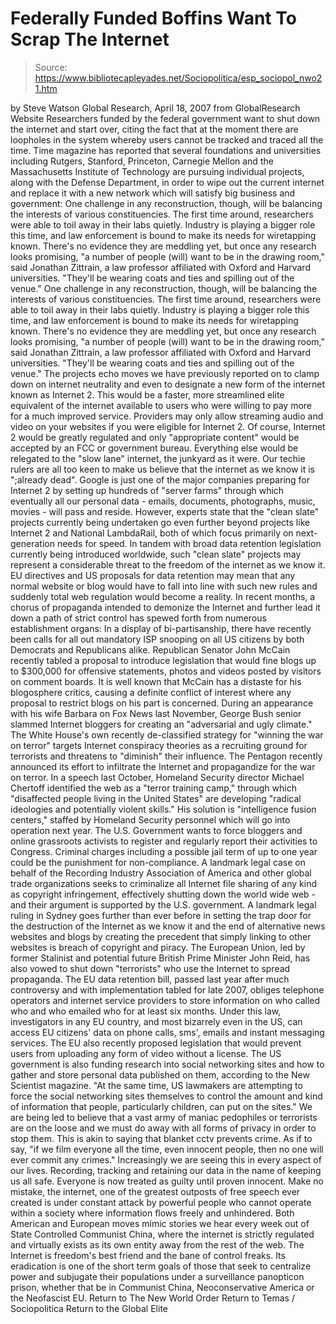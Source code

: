 # Federally Funded Boffins Want To Scrap The Internet

> Source: https://www.bibliotecapleyades.net/Sociopolitica/esp_sociopol_nwo21.htm

by Steve Watson Global Research, April 18, 2007 from GlobalResearch Website
Researchers funded by the federal government want to shut down the internet and start over, citing the fact that at the moment there are loopholes in the system whereby users cannot be tracked and traced all the time.
Time magazine has reported that several foundations and universities including Rutgers, Stanford, Princeton, Carnegie Mellon and the Massachusetts Institute of Technology are pursuing individual projects, along with the Defense Department, in order to wipe out the current internet and replace it with a new network which will satisfy big business and government:
One challenge in any reconstruction, though, will be balancing the interests of various constituencies. The first time around, researchers were able to toil away in their labs quietly. Industry is playing a bigger role this time, and law enforcement is bound to make its needs for wiretapping known. There's no evidence they are meddling yet, but once any research looks promising, "a number of people (will) want to be in the drawing room," said Jonathan Zittrain, a law professor affiliated with Oxford and Harvard universities. "They'll be wearing coats and ties and spilling out of the venue."
One challenge in any reconstruction, though, will be balancing the interests of various constituencies. The first time around, researchers were able to toil away in their labs quietly. Industry is playing a bigger role this time, and law enforcement is bound to make its needs for wiretapping known.
There's no evidence they are meddling yet, but once any research looks promising, "a number of people (will) want to be in the drawing room," said Jonathan Zittrain, a law professor affiliated with Oxford and Harvard universities. "They'll be wearing coats and ties and spilling out of the venue."
The projects echo moves we have previously reported on to clamp down on internet neutrality and even to designate a new form of the internet known as Internet 2. This would be a faster, more streamlined elite equivalent of the internet available to users who were willing to pay more for a much improved service. Providers may only allow streaming audio and video on your websites if you were eligible for Internet 2.
Of course, Internet 2 would be greatly regulated and only "appropriate content" would be accepted by an FCC or government bureau. Everything else would be relegated to the "slow lane" internet, the junkyard as it were. Our techie rulers are all too keen to make us believe that the internet as we know it is ";already dead". Google is just one of the major companies preparing for Internet 2 by setting up hundreds of "server farms" through which eventually all our personal data - emails, documents, photographs, music, movies - will pass and reside. However, experts state that the "clean slate" projects currently being undertaken go even further beyond projects like Internet 2 and National LambdaRail, both of which focus primarily on next-generation needs for speed. In tandem with broad data retention legislation currently being introduced worldwide, such "clean slate" projects may represent a considerable threat to the freedom of the internet as we know it. EU directives and US proposals for data retention may mean that any normal website or blog would have to fall into line with such new rules and suddenly total web regulation would become a reality.
In recent months, a chorus of propaganda intended to demonize the Internet and further lead it down a path of strict control has spewed forth from numerous establishment organs:
In a display of bi-partisanship, there have recently been calls for all out mandatory ISP snooping on all US citizens by both Democrats and Republicans alike.
Republican Senator John McCain recently tabled a proposal to introduce legislation that would fine blogs up to $300,000 for offensive statements, photos and videos posted by visitors on comment boards. It is well known that McCain has a distaste for his blogosphere critics, causing a definite conflict of interest where any proposal to restrict blogs on his part is concerned.
During an appearance with his wife Barbara on Fox News last November, George Bush senior slammed Internet bloggers for creating an "adversarial and ugly climate."
The White House's own recently de-classified strategy for "winning the war on terror" targets Internet conspiracy theories as a recruiting ground for terrorists and threatens to "diminish" their influence.
The Pentagon recently announced its effort to infiltrate the Internet and propagandize for the war on terror.
In a speech last October, Homeland Security director Michael Chertoff identified the web as a "terror training camp," through which "disaffected people living in the United States" are developing "radical ideologies and potentially violent skills." His solution is "intelligence fusion centers," staffed by Homeland Security personnel which will go into operation next year.
The U.S. Government wants to force bloggers and online grassroots activists to register and regularly report their activities to Congress. Criminal charges including a possible jail term of up to one year could be the punishment for non-compliance.
A landmark legal case on behalf of the Recording Industry Association of America and other global trade organizations seeks to criminalize all Internet file sharing of any kind as copyright infringement, effectively shutting down the world wide web - and their argument is supported by the U.S. government.
A landmark legal ruling in Sydney goes further than ever before in setting the trap door for the destruction of the Internet as we know it and the end of alternative news websites and blogs by creating the precedent that simply linking to other websites is breach of copyright and piracy.
The European Union, led by former Stalinist and potential future British Prime Minister John Reid, has also vowed to shut down "terrorists" who use the Internet to spread propaganda.
The EU data retention bill, passed last year after much controversy and with implementation tabled for late 2007, obliges telephone operators and internet service providers to store information on who called who and who emailed who for at least six months. Under this law, investigators in any EU country, and most bizarrely even in the US, can access EU citizens' data on phone calls, sms', emails and instant messaging services.
The EU also recently proposed legislation that would prevent users from uploading any form of video without a license.
The US government is also funding research into social networking sites and how to gather and store personal data published on them, according to the New Scientist magazine.
"At the same time, US lawmakers are attempting to force the social networking sites themselves to control the amount and kind of information that people, particularly children, can put on the sites."
We are being led to believe that a vast army of maniac pedophiles or terrorists are on the loose and we must do away with all forms of privacy in order to stop them. This is akin to saying that blanket cctv prevents crime.
As if to say,
"if we film everyone all the time, even innocent people, then no one will ever commit any crimes."
Increasingly we are seeing this in every aspect of our lives. Recording, tracking and retaining our data in the name of keeping us all safe. Everyone is now treated as guilty until proven innocent.
Make no mistake, the internet, one of the greatest outposts of free speech ever created is under constant attack by powerful people who cannot operate within a society where information flows freely and unhindered. Both American and European moves mimic stories we hear every week out of State Controlled Communist China, where the internet is strictly regulated and virtually exists as its own entity away from the rest of the web. The Internet is freedom's best friend and the bane of control freaks. Its eradication is one of the short term goals of those that seek to centralize power and subjugate their populations under a surveillance panopticon prison, whether that be in Communist China, Neoconservative America or the Neofascist EU.
Return to The New World Order
Return to Temas / Sociopolitica
Return to the Global Elite

